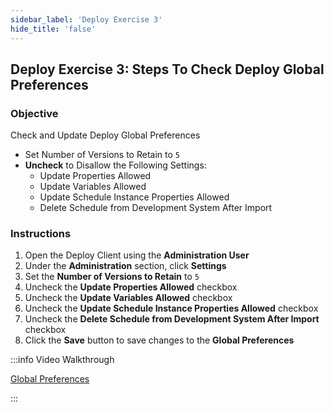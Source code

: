 ```yaml
---
sidebar_label: 'Deploy Exercise 3'
hide_title: 'false'
---
```


## Deploy Exercise 3: Steps To Check Deploy Global Preferences

### Objective

Check and Update Deploy Global Preferences

- Set Number of Versions to Retain to ```5```
- **Uncheck** to Disallow the Following Settings:
  - Update Properties Allowed
  - Update Variables Allowed
  - Update Schedule Instance Properties Allowed
  - Delete Schedule from Development System After Import

### Instructions

1.	Open the Deploy Client using the **Administration User**
2.	Under the **Administration** section, click **Settings**
3.	Set the **Number of Versions to Retain** to ```5```
4.	Uncheck the **Update Properties Allowed** checkbox
5.	Uncheck the **Update Variables Allowed** checkbox
6.  Uncheck the **Update Schedule Instance Properties Allowed** checkbox
7.  Uncheck the **Delete Schedule from Development System After Import** checkbox
7.	Click the **Save** button to save changes to the **Global Preferences**

:::info Video Walkthrough

[Global Preferences](../static/imgdeploy/Deploy_GlobalPreferences.mp4)

:::